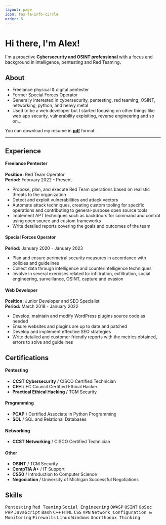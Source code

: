 ```yaml
---
layout: page
icon: fas fa-info-circle
order: 6
---
```


# Hi there, I'm Alex!

I'm a proactive **Cybersecurity and OSINT professional** with a focus and background in intelligence, pentesting and Red Teaming.

## About

- Freelance physical & digital pentester
- Former Special Forces Operator
- Generally interested in cybersecurity, pentesting, red teaming, OSINT, networking, python, and heavy metal
- Used to be a web developer but I started focusing on other things like web app security, vulnerability exploiting, reverse engineering and so on...

You can download my resume in **[pdf](/assets/docs/alejandro_martinez_espinosa_resume.pdf)** format.

---

## Experience

#### Freelance Pentester

**Position:** Red Team Operator<br>
**Period:** February 2022 - Present

- Propose, plan, and execute Red Team operations based on realistic threats to the organization
- Detect and exploit vulnerabilities and attack vectors
- Automate attack techniques, creating custom tooling for specific operations and contributing to general-purpose open source tools
- Implement APT techniques such as backdoors for command and control using open source and custom frameworks 
- Write detailed reports covering the goals and outcomes of the team

#### Special Forces Operator

**Period:** January 2020 - January 2023

- Plan and ensure perimetral security measures in accordance with policies and guidelines
- Collect data through intelligence and counterintelligence techniques
- Involve in several exercises related to: infiltration, exfiltration, social engineering, surveillance, OSINT, capture and evasion

#### Web Developer

**Position:** Junior Developer and SEO Specialist<br>
**Period:** March 2018 - January 2022

- Develop, maintain and modify WordPress plugins source code as needed
- Ensure websites and plugins are up to date and patched
- Develop and implement effective SEO strategies
- Write detailed and customer friendly reports with the metrics obtained, errors to solve and guidelines

## Certifications 

#### Pentesting

- **CCST Cybersecurity** / CISCO Certified Technician
- **CEH** / EC Council Certified Ethical Hacker
- **Practical Ethical Hacking** / TCM Security

#### Programming

- **PCAP** / Certified Associate in Python Programming
- **SQL** / SQL and Relational Databases

#### Networking 

- **CCST Networking** / CISCO Certified Technician

#### Other

- **OSINT** / TCM Security
- **CompTIA A+** / IT Support
- **CS50** / Introduction to Computer Science
- **Negociation** / University of Michigan Successful Negotiations

## Skills

<kbd>Pentesting</kbd> <kbd>Red Teaming</kbd> <kbd>Social Engineering</kbd> <kbd>OWASP</kbd> <kbd>OSINT</kbd> <kbd>OpSec</kbd>
<kbd>PHP</kbd> <kbd>JavaScript</kbd> <kbd>Bash</kbd> <kbd>C++</kbd> <kbd>HTML</kbd> <kbd>CSS</kbd>
<kbd>VPN</kbd> <kbd>Network Configuration & Monitoring</kbd> <kbd>Firewalls</kbd> <kbd>Linux</kbd> <kbd>Windows</kbd> <kbd>Unorthodox Thinking</kbd>



